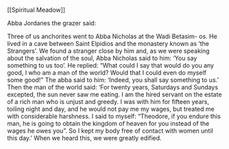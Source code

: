 [[Spiritual Meadow]]
 
Abba Jordanes the grazer said:  
 
Three of us anchorites went to Abba Nicholas at the Wadi Betasim- os. He lived in a cave between Saint Elpidios and the monastery known as ‘the Strangers’. We found a stranger close by him and, as we were speaking about the salvation of the soul, Abba Nicholas said to him: ‘You say something to us too’. He replied: “What could I say that would do you any good, I who am a man of the world? Would that I could even do myself some good!” The abba said to him: ‘Indeed, you shall say something to us.’ Then the man of the world said: ‘For twenty years, Saturdays and Sundays excepted, the sun never saw me eating. I am the hired servant on the estate of a rich man who is unjust and greedy. I was with him for fifteen years, toiling night and day, and he would not pay me my wages, but treated me with considerable harshness. I said to myself: “Theodore, if you endure this man, he is going to obtain the kingdom of heaven for you instead of the wages he owes you”. So I kept my body free of contact with women until this day.’ When we heard this, we were greatly edified.
